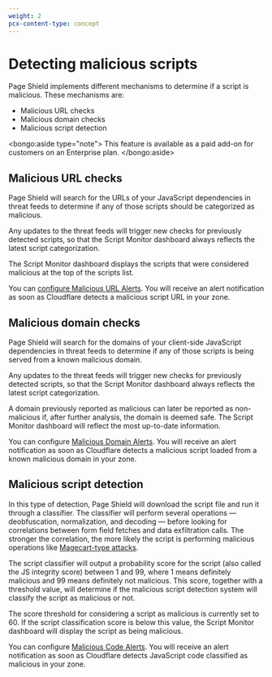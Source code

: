 ```yaml
---
weight: 2
pcx-content-type: concept
---
```


# Detecting malicious scripts

Page Shield implements different mechanisms to determine if a script is malicious. These mechanisms are:

- Malicious URL checks
- Malicious domain checks
- Malicious script detection

<bongo:aside type="note">
This feature is available as a paid add-on for customers on an Enterprise plan.
</bongo:aside>

## Malicious URL checks

Page Shield will search for the URLs of your JavaScript dependencies in threat feeds to determine if any of those scripts should be categorized as malicious.

Any updates to the threat feeds will trigger new checks for previously detected scripts, so that the Script Monitor dashboard always reflects the latest script categorization.

The Script Monitor dashboard displays the scripts that were considered malicious at the top of the scripts list.

You can [configure Malicious URL Alerts](/reference/alerts). You will receive an alert notification as soon as Cloudflare detects a malicious script URL in your zone.

## Malicious domain checks

Page Shield will search for the domains of your client-side JavaScript dependencies in threat feeds to determine if any of those scripts is being served from a known malicious domain.

Any updates to the threat feeds will trigger new checks for previously detected scripts, so that the Script Monitor dashboard always reflects the latest script categorization.

A domain previously reported as malicious can later be reported as non-malicious if, after further analysis, the domain is deemed safe. The Script Monitor dashboard will reflect the most up-to-date information.

You can configure [Malicious Domain Alerts](/reference/alerts). You will receive an alert notification as soon as Cloudflare detects a malicious script loaded from a known malicious domain in your zone.

## Malicious script detection

In this type of detection, Page Shield will download the script file and run it through a classifier. The classifier will perform several operations — deobfuscation, normalization, and decoding — before looking for correlations between form field fetches and data exfiltration calls. The stronger the correlation, the more likely the script is performing malicious operations like [Magecart-type attacks](https://sansec.io/what-is-magecart).

The script classifier will output a probability score for the script (also called the JS integrity score) between 1 and 99, where 1 means definitely malicious and 99 means definitely not malicious. This score, together with a threshold value, will determine if the malicious script detection system will classify the script as malicious or not.

The score threshold for considering a script as malicious is currently set to 60. If the script classification score is below this value, the Script Monitor dashboard will display the script as being malicious.

You can configure [Malicious Code Alerts](/reference/alerts). You will receive an alert notification as soon as Cloudflare detects JavaScript code classified as malicious in your zone.
